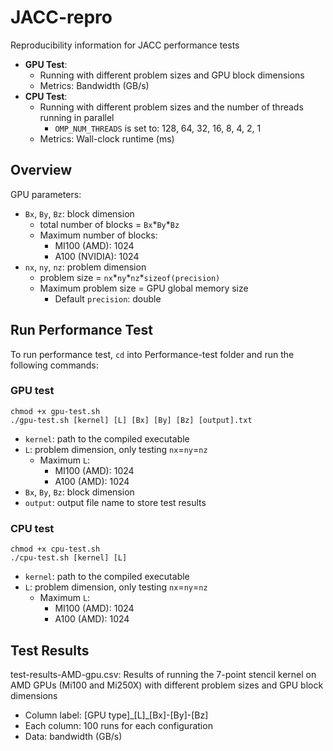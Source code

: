 # JACC-repro
Reproducibility information for JACC performance tests
- **GPU Test**:
    - Running with different problem sizes and GPU block dimensions
    - Metrics: Bandwidth (GB/s)   
- **CPU Test**:
    - Running with different problem sizes and the number of threads running in parallel
        -  `OMP_NUM_THREADS` is set to: 128, 64, 32, 16, 8, 4, 2, 1
    - Metrics: Wall-clock runtime (ms)   

## Overview
GPU parameters:
- `Bx`, `By`, `Bz`: block dimension
    - total number of blocks = `Bx`\*`By`\*`Bz`
    - Maximum number of blocks:
        - MI100 (AMD): 1024
        - A100 (NVIDIA): 1024
-  `nx`, `ny`, `nz`: problem dimension
    - problem size = `nx`\*`ny`\*`nz`\*`sizeof(precision)`
    - Maximum problem size = GPU global memory size
        - Default `precision`: double

## Run Performance Test
To run performance test, `cd` into Performance-test folder and run the following commands:
### GPU test
```
chmod +x gpu-test.sh
./gpu-test.sh [kernel] [L] [Bx] [By] [Bz] [output].txt
```
- `kernel`: path to the compiled executable 
- `L`: problem dimension, only testing `nx`=`ny`=`nz`
    - Maximum `L`:
        - MI100 (AMD): 1024
        - A100 (AMD): 1024
- `Bx`, `By`, `Bz`: block dimension
- `output`: output file name to store test results
### CPU test
```
chmod +x cpu-test.sh
./cpu-test.sh [kernel] [L]
```
- `kernel`: path to the compiled executable 
- `L`: problem dimension, only testing `nx`=`ny`=`nz`
    - Maximum `L`:
        - MI100 (AMD): 1024
        - A100 (AMD): 1024

## Test Results
test-results-AMD-gpu.csv: Results of running the 7-point stencil kernel on AMD GPUs (Mi100 and Mi250X) with different problem sizes and GPU block dimensions
- Column label: [GPU type]\_[L]\_[Bx]-[By]-[Bz]
- Each column: 100 runs for each configuration
- Data: bandwidth (GB/s)